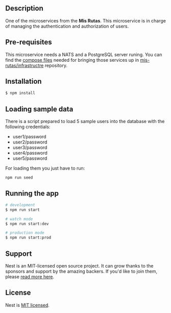 ## Description

One of the microservices from the **Mis Rutas**. This microservice is in charge of managing the authentication and authorization of users.

## Pre-requisites

This microservice needs a NATS and a PostgreSQL server runing. You can find the [compose files](http://google.es) needed for bringing those services up in [mis-rutas/infrastructre](https://github.com/alesanmed/misrutas-infrastructure) repository.

## Installation

```bash
$ npm install
```

## Loading sample data

There is a script prepared to load 5 sample users into the database with the following credentials:

* user1/password
* user2/password
* user3/password
* user4/password
* user5/password

For loading them you just have to run:

```shell
npm run seed
```

## Running the app

```bash
# development
$ npm run start

# watch mode
$ npm run start:dev

# production mode
$ npm run start:prod
```

## Support

Nest is an MIT-licensed open source project. It can grow thanks to the sponsors and support by the amazing backers. If you'd like to join them, please [read more here](https://docs.nestjs.com/support).

## License

  Nest is [MIT licensed](LICENSE).
